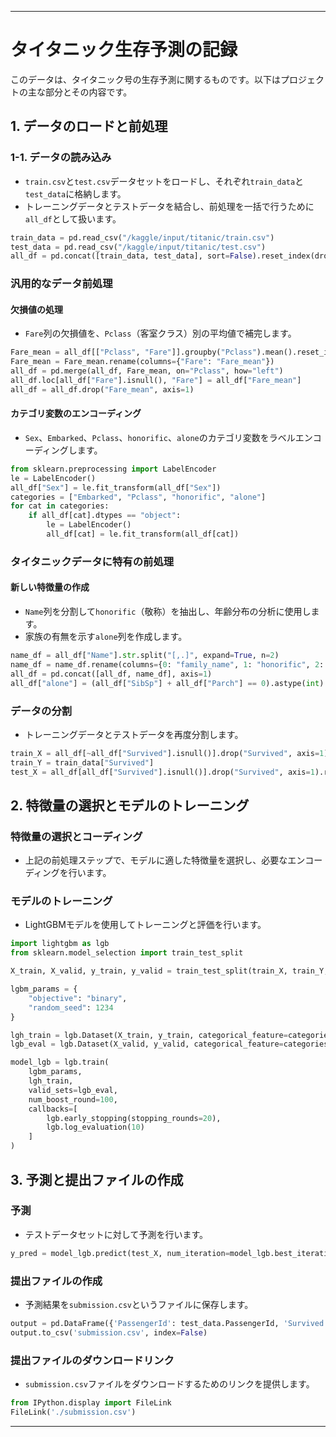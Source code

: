 
---

# タイタニック生存予測の記録

このデータは、タイタニック号の生存予測に関するものです。以下はプロジェクトの主な部分とその内容です。

## 1. データのロードと前処理

### 1-1. データの読み込み
- `train.csv`と`test.csv`データセットをロードし、それぞれ`train_data`と`test_data`に格納します。
- トレーニングデータとテストデータを結合し、前処理を一括で行うために`all_df`として扱います。

```python
train_data = pd.read_csv("/kaggle/input/titanic/train.csv")
test_data = pd.read_csv("/kaggle/input/titanic/test.csv")
all_df = pd.concat([train_data, test_data], sort=False).reset_index(drop=True)
```
### 汎用的なデータ前処理
#### 欠損値の処理
- `Fare`列の欠損値を、`Pclass`（客室クラス）別の平均値で補完します。

```python
Fare_mean = all_df[["Pclass", "Fare"]].groupby("Pclass").mean().reset_index()
Fare_mean = Fare_mean.rename(columns={"Fare": "Fare_mean"})
all_df = pd.merge(all_df, Fare_mean, on="Pclass", how="left")
all_df.loc[all_df["Fare"].isnull(), "Fare"] = all_df["Fare_mean"]
all_df = all_df.drop("Fare_mean", axis=1)
```
#### カテゴリ変数のエンコーディング
- `Sex`、`Embarked`、`Pclass`、`honorific`、`alone`のカテゴリ変数をラベルエンコーディングします。

```python
from sklearn.preprocessing import LabelEncoder
le = LabelEncoder()
all_df["Sex"] = le.fit_transform(all_df["Sex"])
categories = ["Embarked", "Pclass", "honorific", "alone"]
for cat in categories:
    if all_df[cat].dtypes == "object":
        le = LabelEncoder()
        all_df[cat] = le.fit_transform(all_df[cat])
```
### タイタニックデータに特有の前処理
#### 新しい特徴量の作成
- `Name`列を分割して`honorific`（敬称）を抽出し、年齢分布の分析に使用します。
- 家族の有無を示す`alone`列を作成します。

```python
name_df = all_df["Name"].str.split("[,.]", expand=True, n=2)
name_df = name_df.rename(columns={0: "family_name", 1: "honorific", 2: "name"})
all_df = pd.concat([all_df, name_df], axis=1)
all_df["alone"] = (all_df["SibSp"] + all_df["Parch"] == 0).astype(int)
```

### データの分割
- トレーニングデータとテストデータを再度分割します。

```python
train_X = all_df[~all_df["Survived"].isnull()].drop("Survived", axis=1).reset_index(drop=True)
train_Y = train_data["Survived"]
test_X = all_df[all_df["Survived"].isnull()].drop("Survived", axis=1).reset_index(drop=True)
```

## 2. 特徴量の選択とモデルのトレーニング

### 特徴量の選択とコーディング
- 上記の前処理ステップで、モデルに適した特徴量を選択し、必要なエンコーディングを行います。

### モデルのトレーニング
- LightGBMモデルを使用してトレーニングと評価を行います。

```python
import lightgbm as lgb
from sklearn.model_selection import train_test_split

X_train, X_valid, y_train, y_valid = train_test_split(train_X, train_Y, test_size=0.2)

lgbm_params = {
    "objective": "binary",
    "random_seed": 1234
}

lgh_train = lgb.Dataset(X_train, y_train, categorical_feature=categories)
lgb_eval = lgb.Dataset(X_valid, y_valid, categorical_feature=categories, reference=lgh_train)

model_lgb = lgb.train(
    lgbm_params,
    lgh_train,
    valid_sets=lgb_eval,
    num_boost_round=100,
    callbacks=[
        lgb.early_stopping(stopping_rounds=20),
        lgb.log_evaluation(10)
    ]
)
```

## 3. 予測と提出ファイルの作成

### 予測
- テストデータセットに対して予測を行います。

```python
y_pred = model_lgb.predict(test_X, num_iteration=model_lgb.best_iteration)
```

### 提出ファイルの作成
- 予測結果を`submission.csv`というファイルに保存します。

```python
output = pd.DataFrame({'PassengerId': test_data.PassengerId, 'Survived': np.round(y_pred).astype(int)})
output.to_csv('submission.csv', index=False)
```

### 提出ファイルのダウンロードリンク
- `submission.csv`ファイルをダウンロードするためのリンクを提供します。

```python
from IPython.display import FileLink
FileLink('./submission.csv')
```

---
